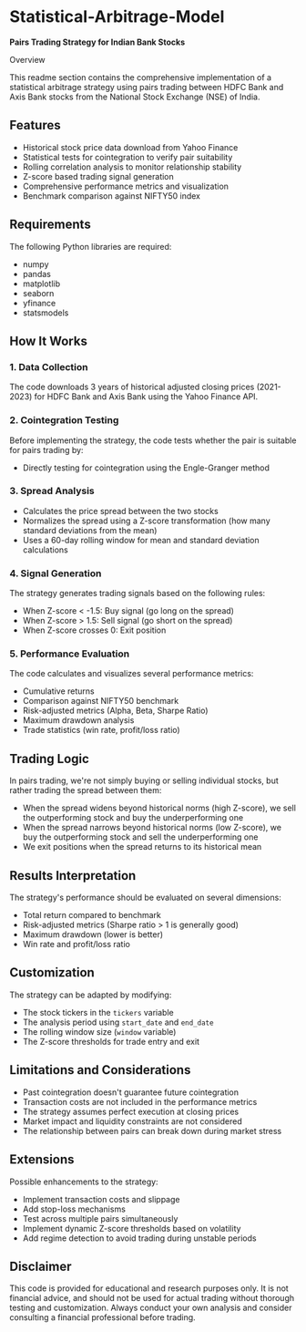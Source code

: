 # Statistical-Arbitrage-Model

**Pairs Trading Strategy for Indian Bank Stocks**

Overview

This readme section contains the comprehensive implementation of a statistical arbitrage strategy using pairs trading between HDFC Bank and Axis Bank stocks from the National Stock Exchange (NSE) of India. 

## Features
- Historical stock price data download from Yahoo Finance
- Statistical tests for cointegration to verify pair suitability
- Rolling correlation analysis to monitor relationship stability
- Z-score based trading signal generation
- Comprehensive performance metrics and visualization
- Benchmark comparison against NIFTY50 index

## Requirements
The following Python libraries are required:
- numpy
- pandas
- matplotlib
- seaborn
- yfinance
-  statsmodels


## How It Works

### 1. Data Collection
The code downloads 3 years of historical adjusted closing prices (2021-2023) for HDFC Bank and Axis Bank using the Yahoo Finance API.

### 2. Cointegration Testing
Before implementing the strategy, the code tests whether the pair is suitable for pairs trading by:
- Directly testing for cointegration using the Engle-Granger method

### 3. Spread Analysis
- Calculates the price spread between the two stocks
- Normalizes the spread using a Z-score transformation (how many standard deviations from the mean)
- Uses a 60-day rolling window for mean and standard deviation calculations

### 4. Signal Generation
The strategy generates trading signals based on the following rules:
- When Z-score < -1.5: Buy signal (go long on the spread)
- When Z-score > 1.5: Sell signal (go short on the spread)
- When Z-score crosses 0: Exit position

### 5. Performance Evaluation
The code calculates and visualizes several performance metrics:
- Cumulative returns
- Comparison against NIFTY50 benchmark
- Risk-adjusted metrics (Alpha, Beta, Sharpe Ratio)
- Maximum drawdown analysis
- Trade statistics (win rate, profit/loss ratio)

## Trading Logic
In pairs trading, we're not simply buying or selling individual stocks, but rather trading the spread between them:
- When the spread widens beyond historical norms (high Z-score), we sell the outperforming stock and buy the underperforming one
- When the spread narrows beyond historical norms (low Z-score), we buy the outperforming stock and sell the underperforming one
- We exit positions when the spread returns to its historical mean

## Results Interpretation
The strategy's performance should be evaluated on several dimensions:
- Total return compared to benchmark
- Risk-adjusted metrics (Sharpe ratio > 1 is generally good)
- Maximum drawdown (lower is better)
- Win rate and profit/loss ratio

## Customization
The strategy can be adapted by modifying:
- The stock tickers in the `tickers` variable
- The analysis period using `start_date` and `end_date`
- The rolling window size (`window` variable)
- The Z-score thresholds for trade entry and exit

## Limitations and Considerations
- Past cointegration doesn't guarantee future cointegration
- Transaction costs are not included in the performance metrics
- The strategy assumes perfect execution at closing prices
- Market impact and liquidity constraints are not considered
- The relationship between pairs can break down during market stress

## Extensions
Possible enhancements to the strategy:
- Implement transaction costs and slippage
- Add stop-loss mechanisms
- Test across multiple pairs simultaneously
- Implement dynamic Z-score thresholds based on volatility
- Add regime detection to avoid trading during unstable periods

## Disclaimer
This code is provided for educational and research purposes only. It is not financial advice, and should not be used for actual trading without thorough testing and customization. Always conduct your own analysis and consider consulting a financial professional before trading.
